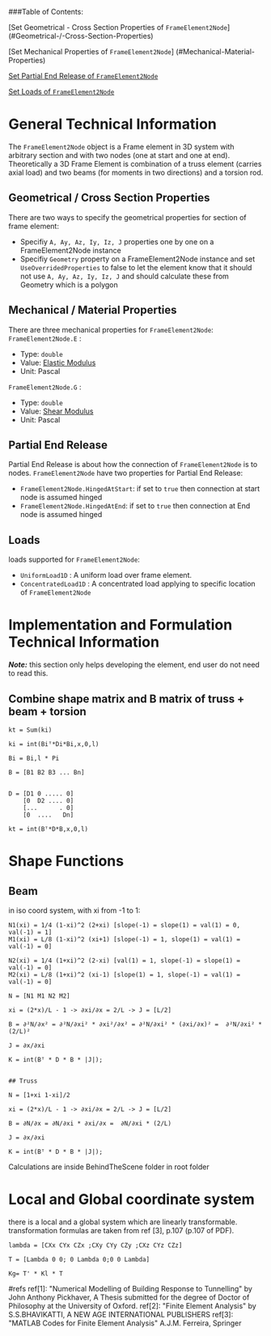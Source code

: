 ###Table of Contents:

[Set Geometrical - Cross Section Properties of ```FrameElement2Node```] (#Geometrical-/-Cross-Section-Properties)

[Set Mechanical Properties of ```FrameElement2Node```] (#Mechanical-Material-Properties)

[Set Partial End Release of ```FrameElement2Node```](#Partial-End-Release)

[Set Loads of ```FrameElement2Node```](#Loads)

# General Technical Information
The ```FrameElement2Node``` object is a Frame element in 3D system with arbitrary section and with two nodes (one at start and one at end).
Theoretically a 3D Frame Element is combination of a truss element (carries axial load) and two beams (for moments in two directions) and a torsion rod.
## Geometrical / Cross Section Properties
There are two ways to specify the geometrical properties for section of frame element:
- Specifiy ```A, Ay, Az, Iy, Iz, J``` properties one by one on a FrameElement2Node instance
- Specifiy ```Geometry``` property on a FrameElement2Node instance and set ```UseOverridedProperties``` to false to let the element know that it should not use ```A, Ay, Az, Iy, Iz, J``` and should calculate these from Geometry which is a polygon
## Mechanical / Material Properties
There are three mechanical properties for ```FrameElement2Node```:
```FrameElement2Node.E``` : 
- Type: ```double```
- Value: [Elastic Modulus](https://en.wikipedia.org/wiki/Young%27s_modulus)
- Unit: Pascal

```FrameElement2Node.G``` : 
- Type: ```double```
- Value: [Shear Modulus](https://en.wikipedia.org/wiki/Shear_modulus)
- Unit: Pascal
## Partial End Release
Partial End Release is about how the connection of ```FrameElement2Node``` is to nodes. ```FrameElement2Node``` have two properties for Partial End Release:
- ```FrameElement2Node.HingedAtStart```: if set to ```true``` then connection at start node is assumed hinged
- ```FrameElement2Node.HingedAtEnd```: if set to ```true``` then connection at End node is assumed hinged

## Loads
loads supported for ```FrameElement2Node```:
- ```UniformLoad1D``` : A uniform load over frame element.
- ```ConcentratedLoad1D``` : A concentrated load applying to specific location of ```FrameElement2Node``` 


# Implementation and Formulation Technical Information

***Note:*** this section only helps developing the element, end user do not need to read this.
## Combine shape matrix and B matrix of truss + beam + torsion

```
kt = Sum(ki)

ki = int(Biᵀ*Di*Bi,x,0,l)

Bi = Bi,l * Pi

B = [B1 B2 B3 ... Bn]


D = [D1 0 ..... 0]
	[0  D2 .... 0]
	[...      . 0]
	[0  ....   Dn]

kt = int(Bᵀ*D*B,x,0,l)
```
# Shape Functions


## Beam
in iso coord system, with xi from -1 to 1:

```
N1(xi) = 1/4 (1-xi)^2 (2+xi) [slope(-1) = slope(1) = val(1) = 0, val(-1) = 1]
M1(xi) = L/8 (1-xi)^2 (xi+1) [slope(-1) = 1, slope(1) = val(1) = val(-1) = 0]

N2(xi) = 1/4 (1+xi)^2 (2-xi) [val(1) = 1, slope(-1) = slope(1) = val(-1) = 0]
M2(xi) = L/8 (1+xi)^2 (xi-1) [slope(1) = 1, slope(-1) = val(1) = val(-1) = 0]

N = [N1 M1 N2 M2]

xi = (2*x)/L - 1 -> ∂xi/∂x = 2/L -> J = [L/2]

B = ∂²N/∂x² = ∂²N/∂xi² * ∂xi²/∂x² = ∂²N/∂xi² * (∂xi/∂x)² =  ∂²N/∂xi² * (2/L)²

J = ∂x/∂xi 

K = int(Bᵀ * D * B * |J|);


## Truss

N = [1+xi 1-xi]/2

xi = (2*x)/L - 1 -> ∂xi/∂x = 2/L -> J = [L/2]

B = ∂N/∂x = ∂N/∂xi * ∂xi/∂x =  ∂N/∂xi * (2/L)

J = ∂x/∂xi 

K = int(Bᵀ * D * B * |J|);
```
Calculations are inside BehindTheScene folder in root folder

# Local and Global coordinate system
there is a local and a global system which are linearly transformable.
transformation formulas are taken from ref [3], p.107 (p.107 of PDF).
```
lambda = [CXx CYx CZx ;CXy CYy CZy ;CXz CYz CZz]

T = [Lambda 0 0; 0 Lambda 0;0 0 Lambda]

Kg= T' * Kl * T
```
#refs
ref[1]: "Numerical Modelling of Building Response to Tunnelling" by John Anthony Pickhaver, A Thesis submitted for the degree of Doctor of Philosophy at the University of Oxford.
ref[2]: "Finite Element Analysis" by S.S.BHAVIKATTI, A NEW AGE INTERNATIONAL PUBLISHERS
ref[3]: "MATLAB Codes for Finite Element Analysis" A.J.M. Ferreira, Springer
